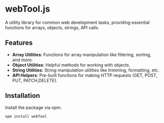 # webTool.js

A utility library for common web development tasks, providing essential functions for arrays, objects, strings, API calls.

## Features

- **Array Utilities**: Functions for array manipulation like filtering, sorting, and more.
- **Object Utilities**: Helpful methods for working with objects.
- **String Utilities**: String manipulation utilities like trimming, formatting, etc.
- **API Helpers**: Pre-built functions for making HTTP requests (GET, POST, PUT, PATCH,DELETE).

## Installation

Install the package via npm:

```bash
npm install webTool

